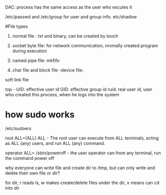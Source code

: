 DAC: process has the same access as the user who excutes it

/etc/passwd and /etc/group for user and group info. etc/shadow

#File types

1. normal file : txt and binary, can be created by touch

2. socket byte file: for network communication, nromally created program during execution

3. named pipe file: mkfifo

4. char file and block file -device file: 

soft link file


top - 
UID: effective user id
GID: effective group id
ruid: real user id, user who created this process, when he logs into the system

# how sudo works
/etc/sudoers 

root ALL=(ALL) ALL - The root user can execute from ALL terminals, acting as ALL (any) users, and run ALL (any) command.

operator ALL= /sbin/poweroff - the user operator can from any terminal, run the command power off

why everyone can write file and create dir to /tmp, but can only write and delete their own file or dir?


for dir, r reads ls, w makes create/delete files under the dir, x means can cd into dir


